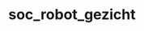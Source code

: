 ---
layout: my_redirect
title: soc_robot_gezicht
permalink: /socialerobot/gezicht
redirect_url: "https://teachinglondoncomputing.org/resources/inspiring-unplugged-classroom-activities/the-create-a-face-activity/"
---